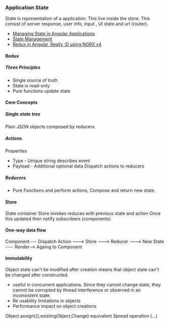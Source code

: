 
### Application State
State is representation of a application. This live inside the store. This consist of server response, user info, input , UI state and url (router).
  * [Managing State in Angular Applications](https://blog.nrwl.io/managing-state-in-angular-applications-22b75ef5625f)
  * [State Management](https://angular-2-training-book.rangle.io/handout/state-management/)
  * [Redux in Angular, Really :D using NGRX v4](https://rahulrsingh09.github.io/AngularConcepts/ngrx)
  
#### Redux

##### Three Principles 
  * Single source of truth  
  * State is read-only
  * Pure functions update state  

#### Core Concepts

##### Single state tree
 Plain JSON objects composed by reducers  

##### Actions
Properties
  * Type - Unique string describes event 
  * Payload - Additional optional data
Dispatch actions to reducers

##### Reducers
* Pure Functions and perform actions, Compose and return new state. 
  
#### Store
State container 
Store invokes reduces with previous state and action
Once this updated then notify subscribers (components)

#### One-way data flow
 Component --- Dispatch Action ---> Store ---> Reducer ---> New State ---- Render--> Againg to Component

#### Immutability 
Object state can't be modified after creation means that object state can't be changed after constructed.
   * useful in concurrent applications. Since they cannot change state, they cannot be corrupted by thread interference or observed in an inconsistent state.
   * Re usability limitations in objects
   * Performance impact on object creations 

Object.assign({},existingObject,Change) equivalent Spread operation (...)   

#####


#### 
#####
